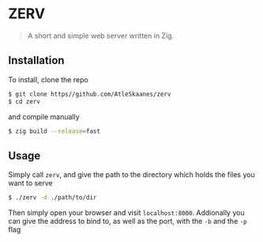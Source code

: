 # ZERV

> A short and simple web server written in Zig.

## Installation

To install, clone the repo

```sh
$ git clone https//github.com/AtleSkaanes/zerv
$ cd zerv
```

and compile manually

```sh
$ zig build --release=fast
```

## Usage

Simply call `zerv`, and give the path to the directory which holds the files you want to serve

```sh
$ ./zerv -d ./path/to/dir
```

Then simply open your browser and visit `localhost:8000`.
Addionally you can give the address to bind to, as well as the port, with the `-b` and the `-p` flag
